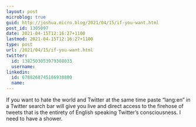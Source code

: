 ```yaml
---
layout: post
microblog: true
guid: http://joshua.micro.blog/2021/04/15/if-you-want.html
post_id: 1305097
date: 2021-04-15T12:16:27+1100
lastmod: 2021-04-15T12:16:27+1100
type: post
url: /2021/04/15/if-you-want.html
twitter:
  id: 1382503053979308033
  username: 
linkedin:
  id: 6788268745186938880
  name: 
---
```

If you want to hate the world and Twitter at the same time paste “lang:en” in a Twitter search bar will give you live and direct access to the firehose of tweets that is the entirety of English speaking Twitter’s consciousness. I need to have a shower.
